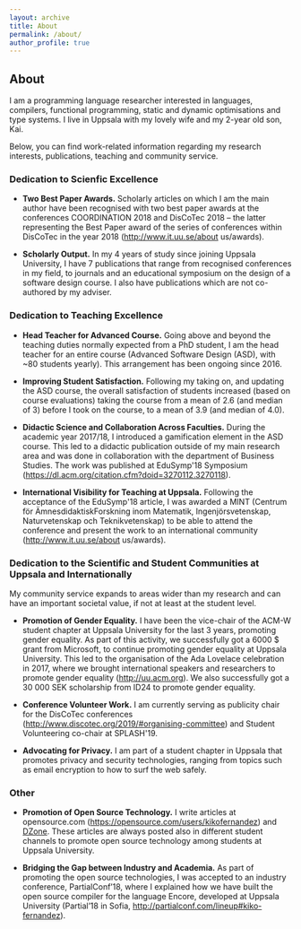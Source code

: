 ```yaml
---
layout: archive
title: About
permalink: /about/
author_profile: true
---
```


## About

I am a programming language researcher interested in languages, compilers, functional
programming, static and dynamic optimisations and type systems. I live in Uppsala
with my lovely wife and my 2-year old son, Kai.

Below, you can find work-related information regarding my research interests,
publications, teaching and community service.

### Dedication to Scienfic Excellence

- **Two Best Paper Awards.** Scholarly articles on which I am the main author have
been recognised with two best paper awards at the conferences COORDINATION 2018
and DisCoTec 2018 – the latter representing the Best Paper award of the series
of conferences within DisCoTec in the year 2018 (http://www.it.uu.se/about
us/awards).

- **Scholarly Output.** In my 4 years of study since joining
Uppsala University, I have 7 publications that range from recognised conferences
in my field, to journals and an educational symposium on the design of a
software design course. I also have publications which are not co-authored by my
adviser.

### Dedication to Teaching Excellence

- **Head Teacher for Advanced Course.** Going above and beyond the teaching duties
normally expected from a PhD student, I am the head teacher for an entire course
(Advanced Software Design (ASD), with ~80 students yearly). This arrangement has
been ongoing since 2016.

- **Improving Student Satisfaction.** Following my taking on, and updating the ASD
course, the overall satisfaction of students increased (based on course
evaluations) taking the course from a mean of 2.6 (and median of 3) before I
took on the course, to a mean of 3.9 (and median of 4.0).

- **Didactic Science and Collaboration Across Faculties.** During the academic year
2017/18, I introduced a gamification element in the ASD course. This led to a
didactic publication outside of my main research area and was done in
collaboration with the department of Business Studies. The work was published at
EduSymp'18 Symposium (https://dl.acm.org/citation.cfm?doid=3270112.3270118).

- **International Visibility for Teaching at Uppsala.** Following the acceptance of
the EduSymp'18 article, I was awarded a MINT (Centrum för ÄmnesdidaktiskForskning inom
Matematik, Ingenjörsvetenskap, Naturvetenskap och Teknikvetenskap) to be able
to attend the conference and present the work to an international community
(http://www.it.uu.se/about us/awards).

### Dedication to the Scientific and Student Communities at Uppsala and Internationally

My community service expands to areas wider than my research and can have an important societal value, if not at
 least at the student level.

- **Promotion of Gender Equality.** I have been the vice-chair of the ACM-W
student chapter at Uppsala University for the last 3 years, promoting gender
equality. As part of this activity, we successfully got a 6000 $ grant from
Microsoft, to continue promoting gender equality at Uppsala University. This led
to the organisation of the Ada Lovelace celebration in 2017, where we brought
international speakers and researchers to promote gender equality
(http://uu.acm.org). We also successfully got a 30 000 SEK scholarship from ID24
to promote gender equality.

- **Conference Volunteer Work.** I am currently serving as publicity chair for
  the DisCoTec conferences (http://www.discotec.org/2019/#organising-committee) and
  Student Volunteering co-chair at SPLASH'19.

- **Advocating for Privacy.** I am part of a student chapter in Uppsala that
promotes privacy and security technologies, ranging from topics such as email
encryption to how to surf the web safely.

### Other

- **Promotion of Open Source Technology.** I write articles at opensource.com
  (https://opensource.com/users/kikofernandez) and
  [DZone](https://dzone.com/articles/keep-your-privacy-and-start-encrypting-your-emails). These
  articles are always posted also in different student channels to promote open
  source technology among students at Uppsala University.

- **Bridging the Gap between Industry and Academia.** As part of promoting the
open source technologies, I was accepted to an industry conference,
PartialConf’18, where I explained how we have built the open source compiler for
the language Encore, developed at Uppsala University (Partial’18 in Sofia,
http://partialconf.com/lineup#kiko-fernandez).
